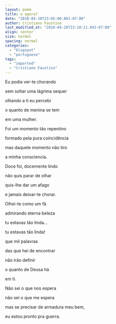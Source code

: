 ```yaml
---
layout: poem
title: e agora?
date: "2010-04-20T23:05:00.001-07:00"
author: Cristiano Faustino
last_modified_at: "2010-04-20T23:10:11.043-07:00"
align: center
size: normal
spacing: normal
categories:
  - "blogspot"
  - "portuguese"
tags:
  - "imported"
  - "Cristiano Faustino"
---
```


Eu podia ver-te chorando

sem soltar uma lágrima sequer

olhando a ti eu percebi

o quanto de menina se tem

em uma mulher.

Foi um momento tão repentino

formado pela pura coincidência

mas daquele momento não tiro

a minha consciencia.

Doce foi, docemente lindo

não quis parar de olhar

quis-lhe dar um afago

e jamais deixar-te chorar.

Olhei-te como um fã

admirando eterna beleza

tu estavas tão linda...

tu estavas tão linda!

que mil palavras

das que hei de encontrar

não irão definir

o quanto de Deusa há

em ti.

Não sei o que nos espera

não sei o que me espera

mas se precisar de armadura meu bem, 

eu estou pronto pra guerra.